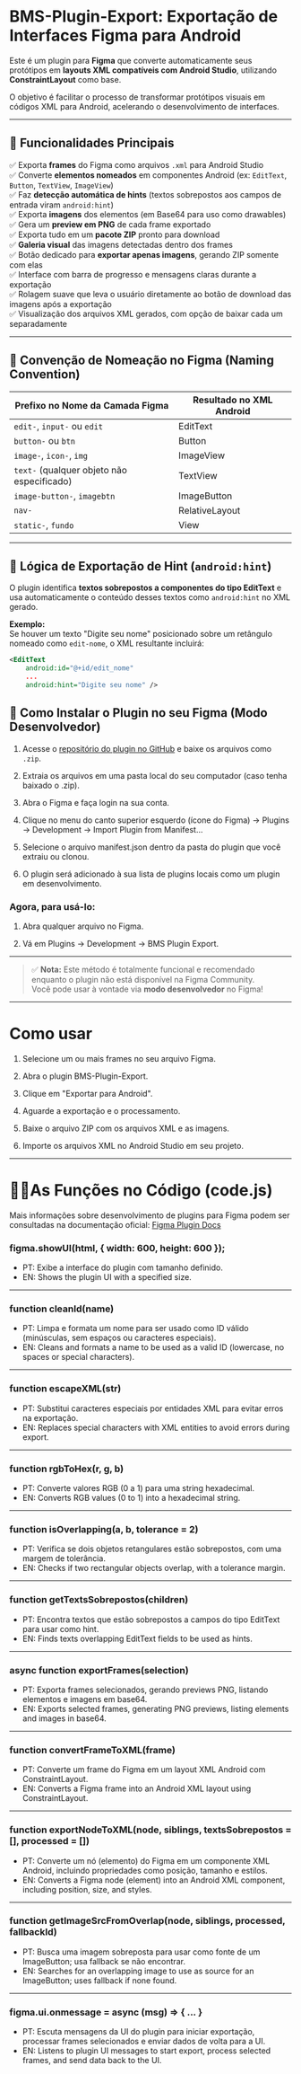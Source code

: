 # BMS-Plugin-Export: Exportação de Interfaces Figma para Android

Este é um plugin para **Figma** que converte automaticamente seus protótipos em **layouts XML compatíveis com Android Studio**, utilizando **ConstraintLayout** como base.

O objetivo é facilitar o processo de transformar protótipos visuais em códigos XML para Android, acelerando o desenvolvimento de interfaces.

---

## 🚀 Funcionalidades Principais

✅ Exporta **frames** do Figma como arquivos `.xml` para Android Studio  
✅ Converte **elementos nomeados** em componentes Android (ex: `EditText`, `Button`, `TextView`, `ImageView`)  
✅ Faz **detecção automática de hints** (textos sobrepostos aos campos de entrada viram `android:hint`)  
✅ Exporta **imagens** dos elementos (em Base64 para uso como drawables)  
✅ Gera um **preview em PNG** de cada frame exportado  
✅ Exporta tudo em um **pacote ZIP** pronto para download  
✅ **Galeria visual** das imagens detectadas dentro dos frames  
✅ Botão dedicado para **exportar apenas imagens**, gerando ZIP somente com elas  
✅ Interface com barra de progresso e mensagens claras durante a exportação  
✅ Rolagem suave que leva o usuário diretamente ao botão de download das imagens após a exportação  
✅ Visualização dos arquivos XML gerados, com opção de baixar cada um separadamente  

---

## 🎨 Convenção de Nomeação no Figma (Naming Convention)

| Prefixo no Nome da Camada Figma         | Resultado no XML Android  |
|----------------------------------------|--------------------------|
| `edit-`, `input-` ou `edit`            | EditText                 |
| `button-` ou `btn`                      | Button                   |
| `image-`, `icon-`, `img`               | ImageView                |
| `text-` (qualquer objeto não especificado) | TextView               |
| `image-button-`, `imagebtn`             | ImageButton              |
| `nav-`                                 | RelativeLayout           |
| `static-`, `fundo`                     | View                     |

---

## 🧠 Lógica de Exportação de Hint (`android:hint`)

O plugin identifica **textos sobrepostos a componentes do tipo EditText** e usa automaticamente o conteúdo desses textos como `android:hint` no XML gerado.

**Exemplo:**  
Se houver um texto "Digite seu nome" posicionado sobre um retângulo nomeado como `edit-nome`, o XML resultante incluirá:

```xml
<EditText
    android:id="@+id/edit_nome"
    ...
    android:hint="Digite seu nome" />

 ```
## 🧩 Como Instalar o Plugin no seu Figma (Modo Desenvolvedor)

1. Acesse o [repositório do plugin no GitHub](https://github.com/seu-usuario/seu-repositorio) e baixe os arquivos como `.zip`.
2. Extraia os arquivos em uma pasta local do seu computador (caso tenha baixado o .zip).

3. Abra o Figma e faça login na sua conta.

4. Clique no menu do canto superior esquerdo (ícone do Figma) → Plugins → Development → Import Plugin from Manifest...

5. Selecione o arquivo manifest.json dentro da pasta do plugin que você extraiu ou clonou.

6. O plugin será adicionado à sua lista de plugins locais como um plugin em desenvolvimento.

### Agora, para usá-lo:

1. Abra qualquer arquivo no Figma.

2. Vá em Plugins → Development → BMS Plugin Export.
   
---

> ✅ **Nota:** Este método é totalmente funcional e recomendado enquanto o plugin não está disponível na Figma Community.  
> Você pode usar à vontade via **modo desenvolvedor** no Figma!

---

# Como usar
1. Selecione um ou mais frames no seu arquivo Figma.

2. Abra o plugin BMS-Plugin-Export.

3. Clique em "Exportar para Android".

4. Aguarde a exportação e o processamento.

5. Baixe o arquivo ZIP com os arquivos XML e as imagens.

6. Importe os arquivos XML no Android Studio em seu projeto.


---
# 👩‍💻As Funções no Código (code.js)
Mais informações sobre desenvolvimento de plugins para Figma podem ser consultadas na documentação oficial:
[Figma Plugin Docs](https://www.figma.com/plugin-docs/)

### figma.showUI(__html__, { width: 600, height: 600 });
- PT: Exibe a interface do plugin com tamanho definido.
- EN: Shows the plugin UI with a specified size.

---

### function cleanId(name)
- PT: Limpa e formata um nome para ser usado como ID válido (minúsculas, sem espaços ou caracteres especiais).
- EN: Cleans and formats a name to be used as a valid ID (lowercase, no spaces or special characters).

---

### function escapeXML(str)
- PT: Substitui caracteres especiais por entidades XML para evitar erros na exportação.
- EN: Replaces special characters with XML entities to avoid errors during export.

---

### function rgbToHex(r, g, b)
- PT: Converte valores RGB (0 a 1) para uma string hexadecimal.
- EN: Converts RGB values (0 to 1) into a hexadecimal string.

---

### function isOverlapping(a, b, tolerance = 2)
- PT: Verifica se dois objetos retangulares estão sobrepostos, com uma margem de tolerância.
- EN: Checks if two rectangular objects overlap, with a tolerance margin.

---

### function getTextsSobrepostos(children)
- PT: Encontra textos que estão sobrepostos a campos do tipo EditText para usar como hint.
- EN: Finds texts overlapping EditText fields to be used as hints.

---

### async function exportFrames(selection)
- PT: Exporta frames selecionados, gerando previews PNG, listando elementos e imagens em base64.
- EN: Exports selected frames, generating PNG previews, listing elements and images in base64.

---

### function convertFrameToXML(frame)
- PT: Converte um frame do Figma em um layout XML Android com ConstraintLayout.
- EN: Converts a Figma frame into an Android XML layout using ConstraintLayout.

---

### function exportNodeToXML(node, siblings, textsSobrepostos = [], processed = [])
- PT: Converte um nó (elemento) do Figma em um componente XML Android, incluindo propriedades como posição, tamanho e estilos.
- EN: Converts a Figma node (element) into an Android XML component, including position, size, and styles.

---

### function getImageSrcFromOverlap(node, siblings, processed, fallbackId)
- PT: Busca uma imagem sobreposta para usar como fonte de um ImageButton; usa fallback se não encontrar.
- EN: Searches for an overlapping image to use as source for an ImageButton; uses fallback if none found.

---

### figma.ui.onmessage = async (msg) => { ... }
- PT: Escuta mensagens da UI do plugin para iniciar exportação, processar frames selecionados e enviar dados de volta para a UI.
- EN: Listens to plugin UI messages to start export, process selected frames, and send data back to the UI.
